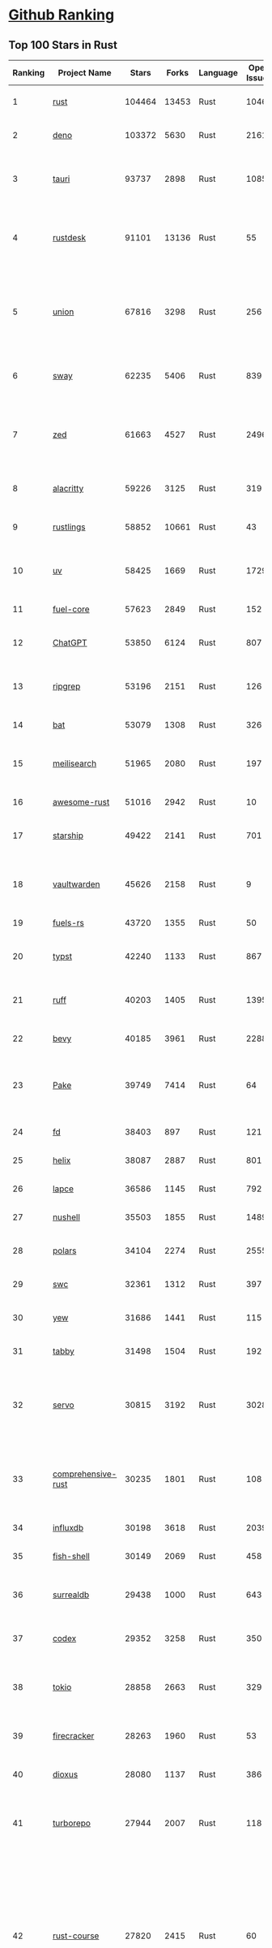[Github Ranking](../README.md)
==========

## Top 100 Stars in Rust

| Ranking | Project Name | Stars | Forks | Language | Open Issues | Description | Last Commit |
| ------- | ------------ | ----- | ----- | -------- | ----------- | ----------- | ----------- |
| 1 | [rust](https://github.com/rust-lang/rust) | 104464 | 13453 | Rust | 10468 | Empowering everyone to build reliable and efficient software. | 2025-06-21T02:59:46Z |
| 2 | [deno](https://github.com/denoland/deno) | 103372 | 5630 | Rust | 2161 | A modern runtime for JavaScript and TypeScript. | 2025-06-20T22:05:38Z |
| 3 | [tauri](https://github.com/tauri-apps/tauri) | 93737 | 2898 | Rust | 1085 | Build smaller, faster, and more secure desktop and mobile applications with a web frontend. | 2025-06-21T02:42:15Z |
| 4 | [rustdesk](https://github.com/rustdesk/rustdesk) | 91101 | 13136 | Rust | 55 | An open-source remote desktop application designed for self-hosting, as an alternative to TeamViewer. | 2025-06-20T09:50:28Z |
| 5 | [union](https://github.com/unionlabs/union) | 67816 | 3298 | Rust | 256 | The trust-minimized, zero-knowledge bridging protocol, designed for censorship resistance, extremely high security, and usage in decentralized finance. | 2025-06-20T22:50:28Z |
| 6 | [sway](https://github.com/FuelLabs/sway) | 62235 | 5406 | Rust | 839 | 🌴 Empowering everyone to build reliable and efficient smart contracts. | 2025-06-21T03:10:19Z |
| 7 | [zed](https://github.com/zed-industries/zed) | 61663 | 4527 | Rust | 2496 | Code at the speed of thought – Zed is a high-performance, multiplayer code editor from the creators of Atom and Tree-sitter. | 2025-06-21T00:42:37Z |
| 8 | [alacritty](https://github.com/alacritty/alacritty) | 59226 | 3125 | Rust | 319 | A cross-platform, OpenGL terminal emulator. | 2025-06-19T07:09:47Z |
| 9 | [rustlings](https://github.com/rust-lang/rustlings) | 58852 | 10661 | Rust | 43 | :crab: Small exercises to get you used to reading and writing Rust code! | 2025-06-03T08:32:01Z |
| 10 | [uv](https://github.com/astral-sh/uv) | 58425 | 1669 | Rust | 1729 | An extremely fast Python package and project manager, written in Rust. | 2025-06-21T02:01:46Z |
| 11 | [fuel-core](https://github.com/FuelLabs/fuel-core) | 57623 | 2849 | Rust | 152 | Rust full node implementation of the Fuel v2 protocol. | 2025-06-19T13:09:54Z |
| 12 | [ChatGPT](https://github.com/lencx/ChatGPT) | 53850 | 6124 | Rust | 807 | 🔮 ChatGPT Desktop Application (Mac, Windows and Linux) | 2024-08-29T17:58:11Z |
| 13 | [ripgrep](https://github.com/BurntSushi/ripgrep) | 53196 | 2151 | Rust | 126 | ripgrep recursively searches directories for a regex pattern while respecting your gitignore | 2025-05-30T12:30:52Z |
| 14 | [bat](https://github.com/sharkdp/bat) | 53079 | 1308 | Rust | 326 | A cat(1) clone with wings. | 2025-06-02T16:50:38Z |
| 15 | [meilisearch](https://github.com/meilisearch/meilisearch) | 51965 | 2080 | Rust | 197 | A lightning-fast search engine API bringing AI-powered hybrid search to your sites and applications. | 2025-06-19T09:02:00Z |
| 16 | [awesome-rust](https://github.com/rust-unofficial/awesome-rust) | 51016 | 2942 | Rust | 10 | A curated list of Rust code and resources. | 2025-06-18T08:18:22Z |
| 17 | [starship](https://github.com/starship/starship) | 49422 | 2141 | Rust | 701 | ☄🌌️  The minimal, blazing-fast, and infinitely customizable prompt for any shell! | 2025-06-19T16:48:46Z |
| 18 | [vaultwarden](https://github.com/dani-garcia/vaultwarden) | 45626 | 2158 | Rust | 9 | Unofficial Bitwarden compatible server written in Rust, formerly known as bitwarden_rs | 2025-06-17T16:55:12Z |
| 19 | [fuels-rs](https://github.com/FuelLabs/fuels-rs) | 43720 | 1355 | Rust | 50 | Fuel Network Rust SDK | 2025-06-12T10:36:14Z |
| 20 | [typst](https://github.com/typst/typst) | 42240 | 1133 | Rust | 867 | A new markup-based typesetting system that is powerful and easy to learn. | 2025-06-20T15:43:24Z |
| 21 | [ruff](https://github.com/astral-sh/ruff) | 40203 | 1405 | Rust | 1395 | An extremely fast Python linter and code formatter, written in Rust. | 2025-06-20T22:23:56Z |
| 22 | [bevy](https://github.com/bevyengine/bevy) | 40185 | 3961 | Rust | 2288 | A refreshingly simple data-driven game engine built in Rust | 2025-06-21T00:24:05Z |
| 23 | [Pake](https://github.com/tw93/Pake) | 39749 | 7414 | Rust | 64 | 🤱🏻 Turn any webpage into a desktop app with Rust.  🤱🏻 利用 Rust 轻松构建轻量级多端桌面应用 | 2025-03-25T12:35:16Z |
| 24 | [fd](https://github.com/sharkdp/fd) | 38403 | 897 | Rust | 121 | A simple, fast and user-friendly alternative to 'find' | 2025-06-08T21:08:34Z |
| 25 | [helix](https://github.com/helix-editor/helix) | 38087 | 2887 | Rust | 801 | A post-modern modal text editor. | 2025-06-19T16:25:07Z |
| 26 | [lapce](https://github.com/lapce/lapce) | 36586 | 1145 | Rust | 792 | Lightning-fast and Powerful Code Editor written in Rust | 2025-06-21T00:53:17Z |
| 27 | [nushell](https://github.com/nushell/nushell) | 35503 | 1855 | Rust | 1489 | A new type of shell | 2025-06-21T01:33:01Z |
| 28 | [polars](https://github.com/pola-rs/polars) | 34104 | 2274 | Rust | 2555 | Dataframes powered by a multithreaded, vectorized query engine, written in Rust | 2025-06-20T13:53:07Z |
| 29 | [swc](https://github.com/swc-project/swc) | 32361 | 1312 | Rust | 397 | Rust-based platform for the Web | 2025-06-21T03:27:39Z |
| 30 | [yew](https://github.com/yewstack/yew) | 31686 | 1441 | Rust | 115 | Rust / Wasm framework for creating reliable and efficient web applications | 2025-06-20T03:16:55Z |
| 31 | [tabby](https://github.com/TabbyML/tabby) | 31498 | 1504 | Rust | 192 | Self-hosted AI coding assistant | 2025-06-11T11:40:51Z |
| 32 | [servo](https://github.com/servo/servo) | 30815 | 3192 | Rust | 3028 | Servo aims to empower developers with a lightweight, high-performance alternative for embedding web technologies in applications. | 2025-06-21T02:58:50Z |
| 33 | [comprehensive-rust](https://github.com/google/comprehensive-rust) | 30235 | 1801 | Rust | 108 | This is the Rust course used by the Android team at Google. It provides you the material to quickly teach Rust. | 2025-06-19T08:45:03Z |
| 34 | [influxdb](https://github.com/influxdata/influxdb) | 30198 | 3618 | Rust | 2039 | Scalable datastore for metrics, events, and real-time analytics | 2025-06-20T21:08:20Z |
| 35 | [fish-shell](https://github.com/fish-shell/fish-shell) | 30149 | 2069 | Rust | 458 | The user-friendly command line shell. | 2025-06-19T22:47:57Z |
| 36 | [surrealdb](https://github.com/surrealdb/surrealdb) | 29438 | 1000 | Rust | 643 | A scalable, distributed, collaborative, document-graph database, for the realtime web | 2025-06-21T00:56:22Z |
| 37 | [codex](https://github.com/openai/codex) | 29352 | 3258 | Rust | 350 | Lightweight coding agent that runs in your terminal | 2025-06-19T14:10:16Z |
| 38 | [tokio](https://github.com/tokio-rs/tokio) | 28858 | 2663 | Rust | 329 | A runtime for writing reliable asynchronous applications with Rust. Provides I/O, networking, scheduling, timers, ... | 2025-06-20T12:53:23Z |
| 39 | [firecracker](https://github.com/firecracker-microvm/firecracker) | 28263 | 1960 | Rust | 53 | Secure and fast microVMs for serverless computing. | 2025-06-20T15:12:12Z |
| 40 | [dioxus](https://github.com/DioxusLabs/dioxus) | 28080 | 1137 | Rust | 386 | Fullstack app framework for web, desktop, mobile, and more. | 2025-06-21T01:37:51Z |
| 41 | [turborepo](https://github.com/vercel/turborepo) | 27944 | 2007 | Rust | 118 | Build system optimized for JavaScript and TypeScript, written in Rust | 2025-06-20T12:40:21Z |
| 42 | [rust-course](https://github.com/sunface/rust-course) | 27820 | 2415 | Rust | 60 | “连续八年成为全世界最受喜爱的语言，无 GC 也无需手动内存管理、极高的性能和安全性、过程/OO/函数式编程、优秀的包管理、JS 未来基石" — 工作之余的第二语言来试试 Rust 吧。本书拥有全面且深入的讲解、生动贴切的示例、德芙般丝滑的内容，这可能是目前最用心的 Rust 中文学习教程 / Book  | 2025-05-27T03:47:44Z |
| 43 | [linera-protocol](https://github.com/linera-io/linera-protocol) | 27524 | 1793 | Rust | 470 | Main repository for the Linera protocol | 2025-06-21T03:35:18Z |
| 44 | [zoxide](https://github.com/ajeetdsouza/zoxide) | 27239 | 637 | Rust | 99 | A smarter cd command. Supports all major shells. | 2025-06-17T09:57:46Z |
| 45 | [iced](https://github.com/iced-rs/iced) | 26841 | 1327 | Rust | 311 | A cross-platform GUI library for Rust, inspired by Elm | 2025-06-13T13:52:53Z |
| 46 | [delta](https://github.com/dandavison/delta) | 26495 | 419 | Rust | 268 | A syntax-highlighting pager for git, diff, grep, and blame output | 2025-05-02T15:41:04Z |
| 47 | [just](https://github.com/casey/just) | 26051 | 553 | Rust | 305 | 🤖 Just a command runner | 2025-06-17T07:15:48Z |
| 48 | [yazi](https://github.com/sxyazi/yazi) | 25925 | 556 | Rust | 41 | 💥 Blazing fast terminal file manager written in Rust, based on async I/O. | 2025-06-18T14:16:02Z |
| 49 | [hyperfine](https://github.com/sharkdp/hyperfine) | 25391 | 407 | Rust | 40 | A command-line benchmarking tool | 2025-05-01T02:03:20Z |
| 50 | [Rocket](https://github.com/rwf2/Rocket) | 25220 | 1601 | Rust | 49 | A web framework for Rust. | 2025-05-04T10:05:41Z |
| 51 | [egui](https://github.com/emilk/egui) | 25191 | 1758 | Rust | 793 | egui: an easy-to-use immediate mode GUI in Rust that runs on both web and native | 2025-06-19T09:27:30Z |
| 52 | [zellij](https://github.com/zellij-org/zellij) | 24634 | 755 | Rust | 1133 | A terminal workspace with batteries included | 2025-06-20T14:47:52Z |
| 53 | [atuin](https://github.com/atuinsh/atuin) | 24536 | 663 | Rust | 333 | ✨ Magical shell history | 2025-06-16T06:17:50Z |
| 54 | [sniffnet](https://github.com/GyulyVGC/sniffnet) | 24503 | 768 | Rust | 34 | Comfortably monitor your Internet traffic 🕵️‍♂️ | 2025-06-21T00:27:47Z |
| 55 | [pingora](https://github.com/cloudflare/pingora) | 24439 | 1415 | Rust | 136 | A library for building fast, reliable and evolvable network services. | 2025-06-20T22:13:15Z |
| 56 | [qdrant](https://github.com/qdrant/qdrant) | 24263 | 1662 | Rust | 330 | Qdrant - High-performance, massive-scale Vector Database and Vector Search Engine for the next generation of AI. Also available in the cloud https://cloud.qdrant.io/ | 2025-06-20T15:48:14Z |
| 57 | [Rust](https://github.com/TheAlgorithms/Rust) | 24125 | 2400 | Rust | 2 |  All Algorithms implemented in Rust  | 2025-06-10T20:50:13Z |
| 58 | [czkawka](https://github.com/qarmin/czkawka) | 24086 | 752 | Rust | 467 | Multi functional app to find duplicates, empty folders, similar images etc. | 2025-05-10T10:51:17Z |
| 59 | [exa](https://github.com/ogham/exa) | 23982 | 663 | Rust | 199 | A modern replacement for ‘ls’. | 2024-09-24T15:18:09Z |
| 60 | [tools](https://github.com/rome/tools) | 23627 | 657 | Rust | 86 | Unified developer tools for JavaScript, TypeScript, and the web | 2023-09-04T08:42:49Z |
| 61 | [actix-web](https://github.com/actix/actix-web) | 23120 | 1748 | Rust | 187 | Actix Web is a powerful, pragmatic, and extremely fast web framework for Rust. | 2025-06-16T01:19:02Z |
| 62 | [difftastic](https://github.com/Wilfred/difftastic) | 22429 | 381 | Rust | 207 | a structural diff that understands syntax 🟥🟩 | 2025-06-20T22:29:05Z |
| 63 | [anki](https://github.com/ankitects/anki) | 22014 | 2379 | Rust | 208 | Anki's shared backend and web components, and the Qt frontend | 2025-06-20T17:59:36Z |
| 64 | [axum](https://github.com/tokio-rs/axum) | 22011 | 1196 | Rust | 49 | Ergonomic and modular web framework built with Tokio, Tower, and Hyper | 2025-06-08T09:35:54Z |
| 65 | [fnm](https://github.com/Schniz/fnm) | 21204 | 556 | Rust | 276 | 🚀 Fast and simple Node.js version manager, built in Rust | 2025-06-16T17:30:38Z |
| 66 | [hyperswitch](https://github.com/juspay/hyperswitch) | 21107 | 3546 | Rust | 639 | An open source payments switch written in Rust to make payments fast, reliable and affordable | 2025-06-20T20:24:10Z |
| 67 | [tree-sitter](https://github.com/tree-sitter/tree-sitter) | 21020 | 1883 | Rust | 158 | An incremental parsing system for programming tools | 2025-06-17T08:18:18Z |
| 68 | [sonic](https://github.com/valeriansaliou/sonic) | 20795 | 600 | Rust | 64 | 🦔 Fast, lightweight & schema-less search backend. An alternative to Elasticsearch that runs on a few MBs of RAM. | 2025-01-06T21:19:17Z |
| 69 | [coreutils](https://github.com/uutils/coreutils) | 20774 | 1501 | Rust | 356 | Cross-platform Rust rewrite of the GNU coreutils | 2025-06-20T18:02:29Z |
| 70 | [wezterm](https://github.com/wezterm/wezterm) | 20768 | 937 | Rust | 1208 | A GPU-accelerated cross-platform terminal emulator and multiplexer written by @wez and implemented in Rust | 2025-06-15T19:14:31Z |
| 71 | [chroma](https://github.com/chroma-core/chroma) | 20578 | 1650 | Rust | 245 | the AI-native open-source embedding database | 2025-06-21T02:30:28Z |
| 72 | [RustPython](https://github.com/RustPython/RustPython) | 20182 | 1321 | Rust | 319 | A Python Interpreter written in Rust | 2025-06-20T07:12:30Z |
| 73 | [mdBook](https://github.com/rust-lang/mdBook) | 19858 | 1743 | Rust | 525 | Create book from markdown files. Like Gitbook but implemented in Rust | 2025-06-09T15:29:09Z |
| 74 | [xi-editor](https://github.com/xi-editor/xi-editor) | 19825 | 701 | Rust | 135 | A modern editor with a backend written in Rust. | 2024-03-19T00:11:37Z |
| 75 | [wasmer](https://github.com/wasmerio/wasmer) | 19822 | 892 | Rust | 228 | 🚀 Fast, secure, lightweight containers based on WebAssembly | 2025-06-19T09:18:21Z |
| 76 | [vector](https://github.com/vectordotdev/vector) | 19759 | 1773 | Rust | 1932 | A high-performance observability data pipeline. | 2025-06-20T20:35:49Z |
| 77 | [gitui](https://github.com/gitui-org/gitui) | 19757 | 622 | Rust | 188 | Blazing 💥 fast terminal-ui for git written in rust 🦀 | 2025-06-09T03:20:21Z |
| 78 | [biome](https://github.com/biomejs/biome) | 19550 | 617 | Rust | 208 | A toolchain for web projects, aimed to provide functionalities to maintain them. Biome offers formatter and linter, usable via CLI and LSP. | 2025-06-20T18:40:42Z |
| 79 | [slint](https://github.com/slint-ui/slint) | 19524 | 690 | Rust | 698 | Slint is an open-source declarative GUI toolkit to build native user interfaces for Rust, C++, JavaScript, or Python apps. | 2025-06-20T16:10:51Z |
| 80 | [gleam](https://github.com/gleam-lang/gleam) | 19478 | 827 | Rust | 154 | ⭐️ A friendly language for building type-safe, scalable systems! | 2025-06-20T12:19:40Z |
| 81 | [neon](https://github.com/neondatabase/neon) | 18823 | 693 | Rust | 644 | Neon: Serverless Postgres. We separated storage and compute to offer autoscaling, code-like database branching, and scale to zero. | 2025-06-20T23:32:26Z |
| 82 | [Bend](https://github.com/HigherOrderCO/Bend) | 18812 | 463 | Rust | 93 | A massively parallel, high-level programming language | 2025-06-03T17:36:56Z |
| 83 | [relay](https://github.com/facebook/relay) | 18641 | 1857 | Rust | 589 | Relay is a JavaScript framework for building data-driven React applications. | 2025-06-20T06:02:10Z |
| 84 | [leptos](https://github.com/leptos-rs/leptos) | 18631 | 770 | Rust | 86 | Build fast web applications with Rust. | 2025-06-21T00:40:16Z |
| 85 | [cube](https://github.com/cube-js/cube) | 18627 | 1847 | Rust | 624 | 📊 Cube’s universal semantic layer platform is the next evolution of OLAP technology for AI, BI, spreadsheets, and embedded analytics | 2025-06-20T20:49:13Z |
| 86 | [spotify-tui](https://github.com/Rigellute/spotify-tui) | 18264 | 545 | Rust | 271 | Spotify for the terminal written in Rust 🚀 | 2024-04-04T15:03:12Z |
| 87 | [candle](https://github.com/huggingface/candle) | 17444 | 1127 | Rust | 423 | Minimalist ML framework for Rust | 2025-06-07T14:02:58Z |
| 88 | [universal-android-debloater](https://github.com/0x192/universal-android-debloater) | 17154 | 892 | Rust | 459 | Cross-platform GUI written in Rust using ADB to debloat non-rooted android devices. Improve your privacy, the security and battery life of your device. | 2024-08-02T16:16:12Z |
| 89 | [SpacetimeDB](https://github.com/clockworklabs/SpacetimeDB) | 16854 | 572 | Rust | 379 | Multiplayer at the speed of light | 2025-06-20T18:36:40Z |
| 90 | [ruffle](https://github.com/ruffle-rs/ruffle) | 16792 | 890 | Rust | 5476 | A Flash Player emulator written in Rust | 2025-06-21T00:04:55Z |
| 91 | [RustScan](https://github.com/bee-san/RustScan) | 16705 | 1131 | Rust | 27 | 🤖 The Modern Port Scanner 🤖 | 2025-06-10T09:31:23Z |
| 92 | [diem](https://github.com/diem/diem) | 16697 | 2582 | Rust | 357 | Diem’s mission is to build a trusted and innovative financial network that empowers people and businesses around the world. | 2025-05-13T05:57:59Z |
| 93 | [wasmtime](https://github.com/bytecodealliance/wasmtime) | 16520 | 1441 | Rust | 719 | A lightweight WebAssembly runtime that is fast, secure, and standards-compliant | 2025-06-21T01:01:42Z |
| 94 | [pyxel](https://github.com/kitao/pyxel) | 16422 | 886 | Rust | 10 | A retro game engine for Python | 2025-06-12T23:04:58Z |
| 95 | [mise](https://github.com/jdx/mise) | 16336 | 536 | Rust | 24 | dev tools, env vars, task runner | 2025-06-20T23:34:54Z |
| 96 | [jj](https://github.com/jj-vcs/jj) | 16333 | 551 | Rust | 487 | A Git-compatible VCS that is both simple and powerful | 2025-06-21T01:36:51Z |
| 97 | [book](https://github.com/rust-lang/book) | 16266 | 3678 | Rust | 177 | The Rust Programming Language | 2025-06-18T17:19:34Z |
| 98 | [eza](https://github.com/eza-community/eza) | 15918 | 299 | Rust | 198 | A modern alternative to ls | 2025-06-20T10:00:37Z |
| 99 | [tikv](https://github.com/tikv/tikv) | 15913 | 2189 | Rust | 1231 | Distributed transactional key-value database, originally created to complement TiDB | 2025-06-20T18:31:00Z |
| 100 | [hurl](https://github.com/Orange-OpenSource/hurl) | 15900 | 643 | Rust | 192 | Hurl, run and test HTTP requests with plain text. | 2025-06-20T12:46:20Z |

